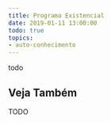 ```yaml
---
title: Programa Existencial
date: 2019-01-11 13:00:00
todo: true
topics:
- auto-conhecimento
---
```


todo

## Veja Também
TODO

